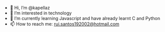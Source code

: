 - 👋 Hi, I’m @kapellaz
- 👀 I’m interested in technology
- 🌱 I’m currently learning Javascript and have already learnt C and Python
- 📫 How to reach me: rui.santos192002@hotmail.com

<!---
kapellaz/kapellaz is a ✨ special ✨ repository because its `README.md` (this file) appears on your GitHub profile.
You can click the Preview link to take a look at your changes.
--->
